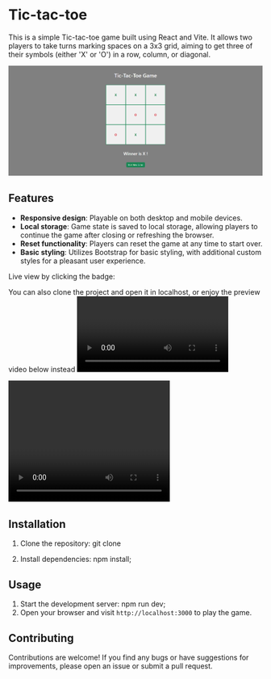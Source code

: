 # Tic-tac-toe

This is a simple Tic-tac-toe game built using React and Vite. It allows two players to take turns marking spaces on a 3x3 grid, aiming to get three of their symbols (either 'X' or 'O') in a row, column, or diagonal.

![Tic tac toe Game](src/images/tic-tac-toe-game.png)
## Features

- **Responsive design**: Playable on both desktop and mobile devices.
- **Local storage**: Game state is saved to local storage, allowing players to continue the game after closing or refreshing the browser.
- **Reset functionality**: Players can reset the game at any time to start over.
- **Basic styling**: Utilizes Bootstrap for basic styling, with additional custom styles for a pleasant user experience.

Live view by clicking the badge: 

You can also clone the project and open it in localhost, or enjoy the preview video below instead
![Tic tac toe Game](src/images/tic-tac-toe-game.mp4)

<video width="320" height="240" controls>
  <source src="src/images/tic-tac-toe-game.mp4" type="video/mp4">
  Your browser does not support the video tag.
</video>

## Installation

1. Clone the repository: git clone <repository-url>

2. Install dependencies: npm install;

## Usage

1. Start the development server: npm run dev; 
2. Open your browser and visit `http://localhost:3000` to play the game.

## Contributing

Contributions are welcome! If you find any bugs or have suggestions for improvements, please open an issue or submit a pull request.
